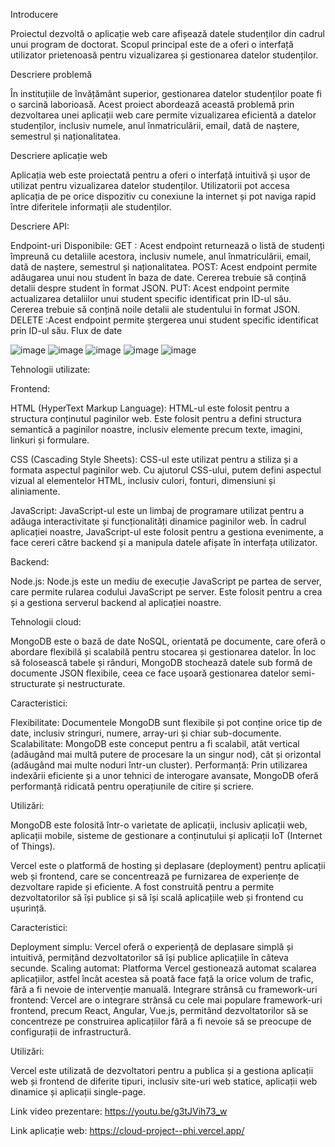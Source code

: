 Introducere 

Proiectul dezvoltă o aplicație web care afișează datele studenților din cadrul unui program de doctorat. Scopul principal este de a oferi o interfață utilizator prietenoasă pentru vizualizarea și gestionarea datelor studenților.

Descriere problemă 

În instituțiile de învățământ superior, gestionarea datelor studenților poate fi o sarcină laborioasă. Acest proiect abordează această problemă prin dezvoltarea unei aplicații web care permite vizualizarea eficientă a datelor studenților, inclusiv numele, anul înmatriculării, email, dată de naștere, semestrul și naționalitatea.

Descriere aplicație web

Aplicația web este proiectată pentru a oferi o interfață intuitivă și ușor de utilizat pentru vizualizarea datelor studenților. Utilizatorii pot accesa aplicația de pe orice dispozitiv cu conexiune la internet și pot naviga rapid între diferitele informații ale studenților.

Descriere API: 

Endpoint-uri Disponibile:
GET : Acest endpoint returnează o listă de studenți împreună cu detaliile acestora, inclusiv numele, anul înmatriculării, email, dată de naștere, semestrul și naționalitatea.
POST: Acest endpoint permite adăugarea unui nou student în baza de date. Cererea trebuie să conțină detalii despre student în format JSON.
PUT: Acest endpoint permite actualizarea detaliilor unui student specific identificat prin ID-ul său. Cererea trebuie să conțină noile detalii ale studentului în format JSON.
DELETE :Acest endpoint permite ștergerea unui student specific identificat prin ID-ul său.
Flux de date 

![image](https://github.com/Gutiera02/Cloud_Project/assets/72486863/f8d63a95-2d00-4073-b69c-4847a385158c)
![image](https://github.com/Gutiera02/Cloud_Project/assets/72486863/08601e1b-1162-4a9e-b856-b6a3277d6d41)
![image](https://github.com/Gutiera02/Cloud_Project/assets/72486863/5b291d7a-3aa7-42b0-ba09-862e2650df19)
![image](https://github.com/Gutiera02/Cloud_Project/assets/72486863/9ef17cf2-d4c7-4246-86b6-d5a37959f91d)
![image](https://github.com/Gutiera02/Cloud_Project/assets/72486863/bef92e57-b71f-4b0a-ad39-4881b14356f4)

Tehnologii utilizate:

Frontend:

HTML (HyperText Markup Language): HTML-ul este folosit pentru a structura conținutul paginilor web. Este folosit pentru a defini structura semantică a paginilor noastre, inclusiv elemente precum texte, imagini, linkuri și formulare.

CSS (Cascading Style Sheets): CSS-ul este utilizat pentru a stiliza și a formata aspectul paginilor web. Cu ajutorul CSS-ului, putem defini aspectul vizual al elementelor HTML, inclusiv culori, fonturi, dimensiuni și aliniamente.

JavaScript: JavaScript-ul este un limbaj de programare utilizat pentru a adăuga interactivitate și funcționalități dinamice paginilor web. În cadrul aplicației noastre, JavaScript-ul este folosit pentru a gestiona evenimente, a face cereri către backend și a manipula datele afișate în interfața utilizator.


Backend:

Node.js: Node.js este un mediu de execuție JavaScript pe partea de server, care permite rularea codului JavaScript pe server. Este folosit pentru a crea și a gestiona serverul backend al aplicației noastre.

Tehnologii cloud:

MongoDB este o bază de date NoSQL, orientată pe documente, care oferă o abordare flexibilă și scalabilă pentru stocarea și gestionarea datelor. În loc să folosească tabele și rânduri, MongoDB stochează datele sub formă de documente JSON flexibile, ceea ce face ușoară gestionarea datelor semi-structurate și nestructurate.

Caracteristici:

Flexibilitate: Documentele MongoDB sunt flexibile și pot conține orice tip de date, inclusiv stringuri, numere, array-uri și chiar sub-documente.
Scalabilitate: MongoDB este conceput pentru a fi scalabil, atât vertical (adăugând mai multă putere de procesare la un singur nod), cât și orizontal (adăugând mai multe noduri într-un cluster).
Performanță: Prin utilizarea indexării eficiente și a unor tehnici de interogare avansate, MongoDB oferă performanță ridicată pentru operațiunile de citire și scriere.

Utilizări:

MongoDB este folosită într-o varietate de aplicații, inclusiv aplicații web, aplicații mobile, sisteme de gestionare a conținutului și aplicații IoT (Internet of Things).

Vercel este o platformă de hosting și deplasare (deployment) pentru aplicații web și frontend, care se concentrează pe furnizarea de experiențe de dezvoltare rapide și eficiente. A fost construită pentru a permite dezvoltatorilor să își publice și să își scală aplicațiile web și frontend cu ușurință.

Caracteristici:

Deployment simplu: Vercel oferă o experiență de deplasare simplă și intuitivă, permițând dezvoltatorilor să își publice aplicațiile în câteva secunde.
Scaling automat: Platforma Vercel gestionează automat scalarea aplicațiilor, astfel încât acestea să poată face față la orice volum de trafic, fără a fi nevoie de intervenție manuală.
Integrare strânsă cu framework-uri frontend: Vercel are o integrare strânsă cu cele mai populare framework-uri frontend, precum React, Angular, Vue.js, permitând dezvoltatorilor să se concentreze pe construirea aplicațiilor fără a fi nevoie să se preocupe de configurații de infrastructură.

Utilizări:

Vercel este utilizată de dezvoltatori pentru a publica și a gestiona aplicații web și frontend de diferite tipuri, inclusiv site-uri web statice, aplicații web dinamice și aplicații single-page.


Link video prezentare: https://youtu.be/g3tJVih73_w

Link aplicație web: https://cloud-project--phi.vercel.app/


